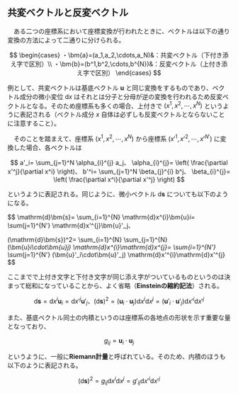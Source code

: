 
## 共変ベクトルと反変ベクトル

　ある二つの座標系において座標変換が行われたときに、ベクトルは以下の通り変換の方法によって二通りに分けられる。

$$
    \begin{cases}
        ・\bm{a}=(a_1,a_2,\cdots,a_N)&：共変ベクトル（下付き添え字で区別）\\
        ・\bm{b}=(b^1,b^2,\cdots,b^{N})&：反変ベクトル（上付き添え字で区別）
    \end{cases}
$$

例として、共変ベクトルは基底ベクトル $\bm{u}$ と同じ変換をするものであり、ベクトル成分の微小変位 $\mathrm{d}x$ はそれとは分子と分母が逆の変換を行われるため反変ベクトルとなる。そのため座標系も多くの場合、上付きで $(x^1,x^2,\cdots,x^N)$ というように表記される（ベクトル成分 $x$ 自体は必ずしも反変ベクトルとならないことに注意すること）。

　そのことを踏まえて、座標系 $(x^1,x^2,\cdots,x^N)$ から座標系 $(x'^1,x'^2,\cdots,x'^{N'})$ に変換した場合、各ベクトルは

$$
    a'_i=
    \sum_{j=1}^N
    \alpha_{i}^{j}
    a_j、
    \alpha_{i}^{j}=
    \left(
        \frac{\partial x'^j}{\partial x^i}
    \right)、
    b'^i=
    \sum_{j=1}^N
    \beta_{j}^{i}
    b^j、
    \beta_{i}^{j}=
    \left(
        \frac{\partial x^i}{\partial x'^j}
    \right)
$$

というように表記される。同じように、微小ベクトル $\mathrm{d}\bm{s}$ についても以下のようになる。

$$
    \mathrm{d}\bm{s}=
    \sum_{i=1}^{N}
    \mathrm{d}x^{i}\bm{u}_i=
    \sum_{j=1}^{N'}
    \mathrm{d}x'^{j}\bm{u}'_j、
    
$$
$$
    (\mathrm{d}\bm{s})^2=
    \sum_{i=1}^{N}
    \sum_{j=1}^{N}
    (\bm{u}_i\cdot\bm{u}_j)
    \mathrm{d}x^{i}\mathrm{d}x^{j}=
    \sum_{i=1}^{N'}
    \sum_{j=1}^{N'}
    (\bm{u}'_i\cdot\bm{u}'_j)
    \mathrm{d}x'^{i}\mathrm{d}x'^{j}
$$

ここまでで上付き文字と下付き文字が同じ添え字がついているものというのは決まって総和になっていることから、よく省略（**Einsteinの縮約記法**）される。

$$
    \mathrm{d}\bm{s}=
    \mathrm{d}x^{i}\bm{u}_i=
    \mathrm{d}x'^{j}\bm{u}'_j、
    (\mathrm{d}\bm{s})^2=
    (\bm{u}_i\cdot\bm{u}_j)
    \mathrm{d}x^{i}\mathrm{d}x^{j}=
    (\bm{u}'_i\cdot\bm{u}'_j)
    \mathrm{d}x'^{i}\mathrm{d}x'^{j}
$$

また、基底ベクトル同士の内積というのは座標系の各地点の形状を示す重要な量となっており、

$$
    g_{ij}=\bm{u}_i\cdot\bm{u}_j
$$

というように、一般に**Riemann計量**と呼ばれている。そのため、内積のほうも以下のように表記される。

$$
    (\mathrm{d}\bm{s})^2=
    g_{ij}
    \mathrm{d}x^{i}\mathrm{d}x^{j}=
    g'_{ij}
    \mathrm{d}x'^{i}\mathrm{d}x'^{j}
$$